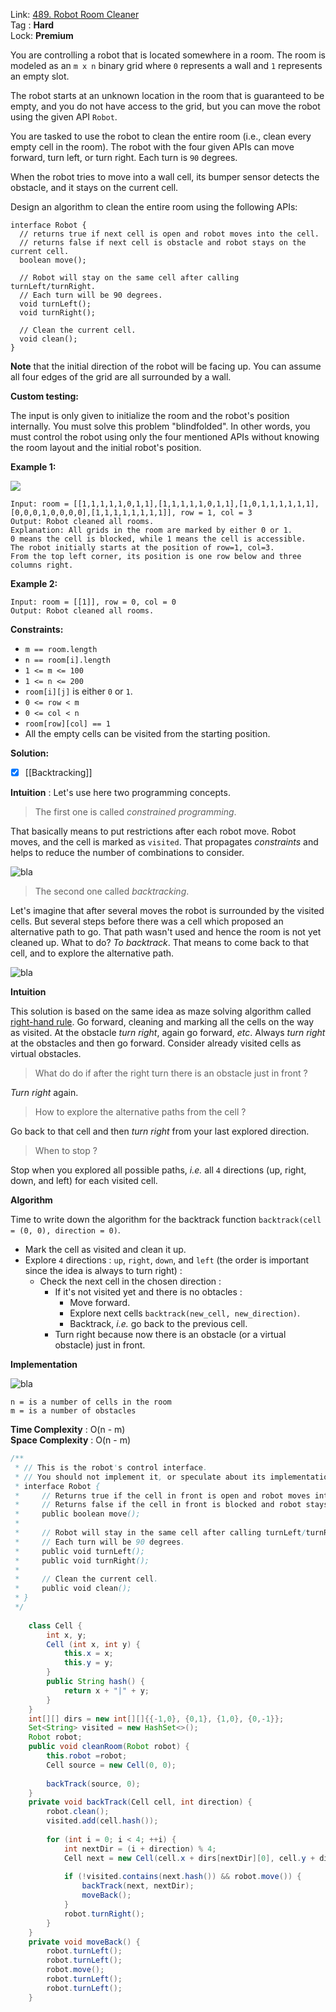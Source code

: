 Link: [489. Robot Room Cleaner](https://leetcode.com/problems/robot-room-cleaner/) <br>
Tag : **Hard**<br>
Lock: **Premium**

You are controlling a robot that is located somewhere in a room. The room is modeled as an `m x n` binary grid where `0` represents a wall and `1` represents an empty slot.

The robot starts at an unknown location in the room that is guaranteed to be empty, and you do not have access to the grid, but you can move the robot using the given API `Robot`.

You are tasked to use the robot to clean the entire room (i.e., clean every empty cell in the room). The robot with the four given APIs can move forward, turn left, or turn right. Each turn is `90` degrees.

When the robot tries to move into a wall cell, its bumper sensor detects the obstacle, and it stays on the current cell.

Design an algorithm to clean the entire room using the following APIs:

```
interface Robot {
  // returns true if next cell is open and robot moves into the cell.
  // returns false if next cell is obstacle and robot stays on the current cell.
  boolean move();

  // Robot will stay on the same cell after calling turnLeft/turnRight.
  // Each turn will be 90 degrees.
  void turnLeft();
  void turnRight();

  // Clean the current cell.
  void clean();
}
```

**Note** that the initial direction of the robot will be facing up. You can assume all four edges of the grid are all surrounded by a wall.

**Custom testing:**

The input is only given to initialize the room and the robot's position internally. You must solve this problem "blindfolded". In other words, you must control the robot using only the four mentioned APIs without knowing the room layout and the initial robot's position.

**Example 1:**

![](https://assets.leetcode.com/uploads/2021/07/17/lc-grid.jpg)
```
Input: room = [[1,1,1,1,1,0,1,1],[1,1,1,1,1,0,1,1],[1,0,1,1,1,1,1,1],[0,0,0,1,0,0,0,0],[1,1,1,1,1,1,1,1]], row = 1, col = 3
Output: Robot cleaned all rooms.
Explanation: All grids in the room are marked by either 0 or 1.
0 means the cell is blocked, while 1 means the cell is accessible.
The robot initially starts at the position of row=1, col=3.
From the top left corner, its position is one row below and three columns right.
```

**Example 2:**
```
Input: room = [[1]], row = 0, col = 0
Output: Robot cleaned all rooms.
```

**Constraints:**
-   `m == room.length`
-   `n == room[i].length`
-   `1 <= m <= 100`
-   `1 <= n <= 200`
-   `room[i][j]` is either `0` or `1`.
-   `0 <= row < m`
-   `0 <= col < n`
-   `room[row][col] == 1`
-   All the empty cells can be visited from the starting position.

**Solution:**
- [x] [[Backtracking]] 

**Intuition** :
Let's use here two programming concepts.

> The first one is called _constrained programming_.

That basically means to put restrictions after each robot move. Robot moves, and the cell is marked as `visited`. That propagates _constraints_ and helps to reduce the number of combinations to consider.

![bla](https://leetcode.com/problems/robot-room-cleaner/Figures/489/489_constraints.png)

> The second one called _backtracking_.

Let's imagine that after several moves the robot is surrounded by the visited cells. But several steps before there was a cell which proposed an alternative path to go. That path wasn't used and hence the room is not yet cleaned up. What to do? _To backtrack_. That means to come back to that cell, and to explore the alternative path.

![bla](https://leetcode.com/problems/robot-room-cleaner/Figures/489/489_backtrack.png)

**Intuition**

This solution is based on the same idea as maze solving algorithm called [right-hand rule](https://en.wikipedia.org/wiki/Maze_solving_algorithm#Wall_follower). Go forward, cleaning and marking all the cells on the way as visited. At the obstacle _turn right_, again go forward, _etc_. Always _turn right_ at the obstacles and then go forward. Consider already visited cells as virtual obstacles.
> What do do if after the right turn there is an obstacle just in front ?

_Turn right_ again.
> How to explore the alternative paths from the cell ?

Go back to that cell and then _turn right_ from your last explored direction.
> When to stop ?

Stop when you explored all possible paths, _i.e._ all `4` directions (up, right, down, and left) for each visited cell.

**Algorithm**

Time to write down the algorithm for the backtrack function `backtrack(cell = (0, 0), direction = 0)`.

-   Mark the cell as visited and clean it up.
-   Explore `4` directions : `up`, `right`, `down`, and `left` (the order is important since the idea is always to turn right) :
    -   Check the next cell in the chosen direction :
        -   If it's not visited yet and there is no obtacles :
            -   Move forward.
            -   Explore next cells `backtrack(new_cell, new_direction)`.
            -   Backtrack, _i.e._ go back to the previous cell.
        -   Turn right because now there is an obstacle (or a virtual obstacle) just in front.
            

**Implementation**

![bla](https://leetcode.com/problems/robot-room-cleaner/Figures/489/489_implementation.png)

```
n = is a number of cells in the room
m = is a number of obstacles
```
**Time Complexity** : O(n - m)<br>
**Space Complexity** : O(n - m)

```java
/**
 * // This is the robot's control interface.
 * // You should not implement it, or speculate about its implementation
 * interface Robot {
 *     // Returns true if the cell in front is open and robot moves into the cell.
 *     // Returns false if the cell in front is blocked and robot stays in the current cell.
 *     public boolean move();
 *
 *     // Robot will stay in the same cell after calling turnLeft/turnRight.
 *     // Each turn will be 90 degrees.
 *     public void turnLeft();
 *     public void turnRight();
 *
 *     // Clean the current cell.
 *     public void clean();
 * }
 */
 
    class Cell {
        int x, y;
        Cell (int x, int y) {
            this.x = x;
            this.y = y;
        }
        public String hash() {
            return x + "|" + y;
        }
    }
    int[][] dirs = new int[][]{{-1,0}, {0,1}, {1,0}, {0,-1}};
    Set<String> visited = new HashSet<>();
    Robot robot;
    public void cleanRoom(Robot robot) {
        this.robot =robot;
        Cell source = new Cell(0, 0);
        
        backTrack(source, 0);
    }
    private void backTrack(Cell cell, int direction) {
        robot.clean();
        visited.add(cell.hash());
        
        for (int i = 0; i < 4; ++i) {
            int nextDir = (i + direction) % 4;
            Cell next = new Cell(cell.x + dirs[nextDir][0], cell.y + dirs[nextDir][1]);
            
            if (!visited.contains(next.hash()) && robot.move()) {
                backTrack(next, nextDir);
                moveBack();
            }
            robot.turnRight();
        } 
    }
    private void moveBack() {
        robot.turnLeft();
        robot.turnLeft();
        robot.move();
        robot.turnLeft();
        robot.turnLeft();
    }
```
